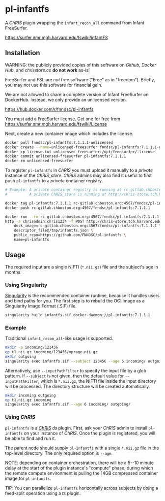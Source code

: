 # pl-infantfs

A _ChRIS_ plugin wrapping the `infant_recon_all` command from Infant FreeSurfer.

https://surfer.nmr.mgh.harvard.edu/fswiki/infantFS

## Installation

WARNING: the publicly provided copies of this software on _Github_, _Docker Hub_,
and _chrisstore.co_ **do not work** as-is!

FreeSurfer and FSL are _not_ free software ("Free" as in "freedom").
Briefly, you may not use this software for financial gain.

We are not allowed to share a complete version of Infant FreeSurfer on DockerHub.
Instead, we only provide an unlicensed version.

https://hub.docker.com/r/fnndsc/pl-infantfs

You must add a FreeSurfer license.
Get one for free from https://surfer.nmr.mgh.harvard.edu/fswiki/License

Next, create a new container image which includes the license.

```bash
docker pull fnndsc/pl-infantfs:7.1.1.1-unlicensed
docker create --name=unlicensed-freesurfer fnndsc/pl-infantfs:7.1.1.1-unlicensed
docker cp license.txt unlicensed-freesurfer:/opt/freesurfer/.license
docker commit unlicensed-freesurfer pl-infantfs:7.1.1.1
docker rm unlicensed-freesurfer
```

To register `pl-infantfs` in _ChRIS_ you must upload it manually to a _private_
instance of the *ChRIS_store*.
*ChRIS* admins may also find it useful to first push `pl-infantfs` to a _private_
container registry.

```bash
# Example: A private container registry is running at rc-gitlab.chboston.org:4567
#          A private ChRIS_store is running at http://chris-store.tch.harvard.edu/

docker tag pl-infantfs:7.1.1.1 rc-gitlab.chboston.org:4567/fnndsc/pl-infantfs:7.1.1.1
docker push rc-gitlab.chboston.org:4567/fnndsc/pl-infantfs:7.1.1.1

docker run --rm rc-gitlab.chboston.org:4567/fnndsc/pl-infantfs:7.1.1.1 infantfs --json > /tmp/infantfs.json
http -a chrisadmin:chris1234 -f POST http://chris-store.tch.harvard.edu/api/v1/plugins/ \
    dock_image=rc-gitlab.chboston.org:4567/fnndsc/pl-infantfs:7.1.1.1 \
    descriptor_file@/tmp/infantfs.json \
    public_repo=https://github.com/FNNDSC/pl-infantfs \
    name=pl-infantfs
```

## Usage

The required input are a single NIFTI (`*.nii.gz`) file and the subject's age in months.

### Using Singularity

[Singularity](https://singularity.hpcng.org/) is the recommended container runtime, because
it handles users and bind paths for you. The first step is to rebuild the OCI image as a
Singularity Image Format (.SIF) file.

```bash
singularity build infantfs.sif docker-daemon://pl-infantfs:7.1.1.1 
```

### Example

Traditional `infant_recon_all`-like usage is supported.

```bash
mkdir -p incoming/123456
cp t1.nii.gz incoming/123456/mprage.nii.gz
mkdir outgoing
singularity exec infantfs.sif --subject 123456 --age 6 incoming/ outgoing/
```

Alternatively, use `--inputPathFilter` to specify the input file by a glob pattern.
If `--subject` is not given, then the default value for `--inputPathFilter`, which is
`*.nii.gz`, the NIFTI file inside the input directory will be processed.
The directory structure will be created automatically.

```bash
mkdir incoming outgoing
cp t1.nii.gz incoming
singularity exec infantfs.sif --age 6 incoming/ outgoing/
```

### Using _ChRIS_

`pl-infantfs` is a [_ChRIS_](https://chrisproject.org/) _ds_ plugin. FIrst, ask your
_ChRIS_ admin to install `pl-infantfs` on your instance of _ChRIS_. Once the plugin
is registered, you will be able to find and run it.

The parent node should supply `pl-infantfs` with a single `*.nii.gz` file in the
top-level directory. The only required option is `--age`.

NOTE: depending on container orchestration, there will be a 5--10 minute delay at the
start of the plugin instance's "compute" phase, during which the remote compute
environment is pulling the 14GB compressed container image for `pl-infantfs`.

TIP: You can parallelize `pl-infantfs` horizontally across subjects by doing a
feed-split operation using a _ts_ plugin.
